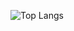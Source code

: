 ![Top Langs](https://github-readme-stats.vercel.app/api/top-langs/?username=gabrielseibel1&exclude_repo=VRTorqueFeedback&hide=html,css,scss,tex,javascript&langs_count=8&layout=donut)
